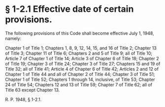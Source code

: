 # § 1-2.1 Effective date of certain provisions.

<p>The following provisions of this Code shall become effective July 1, 1948, namely:</p><p>Chapter 1 of Title 1; Chapters 1, 8, 9, 12, 14, 15, and 16 of Title 2; Chapter 13 of Title 3; Chapter 11 of Title 6; Chapters 2 and 5 of Title 9; all of Title 10; Article 7 of Chapter 1 of Title 14; Article 3 of Chapter 6 of Title 18; Chapter 2 of Title 19; Chapter 3 of Title 24; Chapter 3 of Title 27; Chapters 15 and 19 of Title 32; all of Title 41; Article 4 of Chapter 6 of Title 42; Articles 2 and 12 of Chapter 1 of Title 44 and all of Chapter 2 of Title 44; Chapter 3 of Title 51; Chapter 1 of Title 52; Chapters 1 through 14, inclusive, of Title 53; Chapter 24 of Title 54; Chapters 12 and 13 of Title 59; Chapter 7 of Title 62; all of Title 63 except Chapter 13.</p><p>R. P. 1948, § 1-2.1.</p>